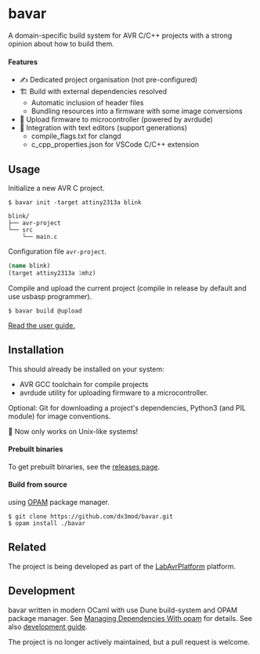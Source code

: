 # bavar

A domain-specific build system for AVR C/C++ projects with a strong opinion about how to build them.

#### Features

- ✍️ Dedicated project organisation (not pre-configured)
- 🏗️ Build with external dependencies resolved
  - Automatic inclusion of header files
  - Bundling resources into a firmware with some image conversions
- 🔌 Upload firmware to microcontroller (powered by avrdude)
- 📝 Integration with text editors (support generations)
  - compile_flags.txt for clangd
  - c_cpp_properties.json for VSCode C/C++ extension

## Usage

Initialize a new AVR C project.

```console
$ bavar init -target attiny2313a blink
```

```
blink/
├── avr-project
└── src
    └── main.c
```

Configuration file `avr-project`.

```clojure
(name blink)
(target attiny2313a 1mhz)
```

Compile and upload the current project (compile in release by default and use usbasp programmer).

```console
$ bavar build @upload
```

[Read the user guide.](./GUIDE.md)

## Installation

This should already be installed on your system:

- AVR GCC toolchain for compile projects
- avrdude utility for uploading firmware to a microcontroller.

Optional: Git for downloading a project's dependencies, Python3 (and PIL module) for image conventions.

🚧 Now only works on Unix-like systems!

#### Prebuilt binaries

To get prebuilt binaries, see the [releases page](https://github.com/dx3mod/bavar/releases).

#### Build from source

using [OPAM](https://opam.ocaml.org/) package manager.

```console
$ git clone https://github.com/dx3mod/bavar.git
$ opam install ./bavar
```

## Related

The project is being developed as part of the [LabAvrPlatform](https://github.com/dx3mod/LabAvrPlatform) platform.

## Development

bavar written in modern OCaml with use Dune build-system and OPAM package manager.
See [Managing Dependencies With opam](https://ocaml.org/docs/managing-dependencies) for details. See also [development guide](./DEV.md).

The project is no longer actively maintained, but a pull request is welcome.
